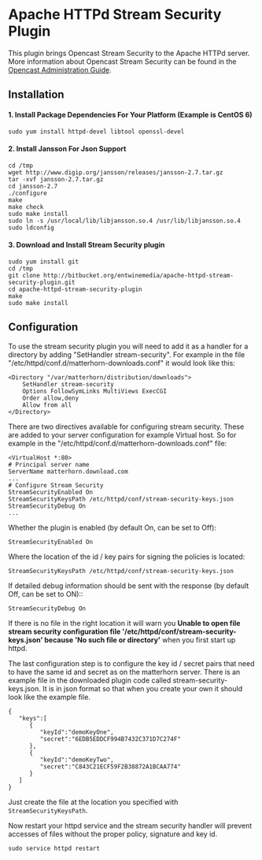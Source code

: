 # Apache HTTPd Stream Security Plugin

This plugin brings Opencast Stream Security to the Apache HTTPd server. More information about Opencast Stream Security can be found in the [Opencast Administration Guide]().

## Installation

#### 1. Install Package Dependencies For Your Platform (Example is CentOS 6)

    sudo yum install httpd-devel libtool openssl-devel

#### 2. Install Jansson For Json Support

    cd /tmp
    wget http://www.digip.org/jansson/releases/jansson-2.7.tar.gz
    tar -xvf jansson-2.7.tar.gz
    cd jansson-2.7
    ./configure
    make
    make check
    sudo make install
    sudo ln -s /usr/local/lib/libjansson.so.4 /usr/lib/libjansson.so.4
    sudo ldconfig

#### 3. Download and Install Stream Security plugin
    sudo yum install git
    cd /tmp
    git clone http://bitbucket.org/entwinemedia/apache-httpd-stream-security-plugin.git
    cd apache-httpd-stream-security-plugin
    make
    sudo make install

## Configuration

To use the stream security plugin you will need to add it as a handler for a directory by adding "SetHandler stream-security". For example in the file "/etc/httpd/conf.d/matterhorn-downloads.conf" it would look like this:

    <Directory "/var/matterhorn/distribution/downloads">     
        SetHandler stream-security     
        Options FollowSymLinks MultiViews ExecCGI     
        Order allow,deny     
        Allow from all
    </Directory>


There are two directives available for configuring stream security. These are added to your server configuration for example Virtual host. So for example in the "/etc/httpd/conf.d/matterhorn-downloads.conf" file:

    <VirtualHost *:80>   
    # Principal server name   
    ServerName matterhorn.download.com
    ...
    # Configure Stream Security   
    StreamSecurityEnabled On   
    StreamSecurityKeysPath /etc/httpd/conf/stream-security-keys.json
    StreamSecurityDebug On
    ...

Whether the plugin is enabled (by default On, can be set to Off):
    
    StreamSecurityEnabled On

Where the location of the id / key pairs for signing the policies is located: 

    StreamSecurityKeysPath /etc/httpd/conf/stream-security-keys.json
    
If detailed debug information should be sent with the response (by default Off, can be set to ON)::

    StreamSecurityDebug On


If there is no file in the right location it will warn you **Unable to open file stream security configuration file '/etc/httpd/conf/stream-security-keys.json' because 'No such file or directory'** when you first start up httpd.

The last configuration step is to configure the key id / secret pairs that need to have the same id and secret as on the matterhorn server. There is an example file in the downloaded plugin code called stream-security-keys.json. It is in json format so that when you create your own it should look like the example file.

    {
       "keys":[
          {
             "keyId":"demoKeyOne",
             "secret":"6EDB5EDDCF994B7432C371D7C274F"
          },
          {
             "keyId":"demoKeyTwo",
             "secret":"C843C21ECF59F2B38872A1BCAA774"
          }
       ]
    }

Just create the file at the location you specified with `StreamSecurityKeysPath`.

Now restart your httpd service and the stream security handler will prevent accesses of files without the proper policy, signature and key id.

    sudo service httpd restart